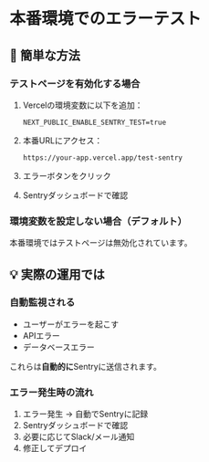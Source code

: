 # 本番環境でのエラーテスト

## 🎯 簡単な方法

### テストページを有効化する場合
1. Vercelの環境変数に以下を追加：
   ```
   NEXT_PUBLIC_ENABLE_SENTRY_TEST=true
   ```

2. 本番URLにアクセス：
   ```
   https://your-app.vercel.app/test-sentry
   ```

3. エラーボタンをクリック
4. Sentryダッシュボードで確認

### 環境変数を設定しない場合（デフォルト）
本番環境ではテストページは無効化されています。

## 💡 実際の運用では

### 自動監視される
- ユーザーがエラーを起こす
- APIエラー
- データベースエラー

これらは**自動的に**Sentryに送信されます。

### エラー発生時の流れ
1. エラー発生 → 自動でSentryに記録
2. Sentryダッシュボードで確認
3. 必要に応じてSlack/メール通知
4. 修正してデプロイ

